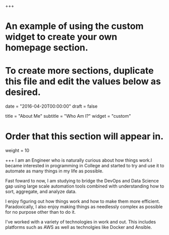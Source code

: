 +++
# An example of using the custom widget to create your own homepage section.
# To create more sections, duplicate this file and edit the values below as desired.

date = "2016-04-20T00:00:00"
draft = false

title = "About Me"
subtitle = "Who Am I?"
widget = "custom"

# Order that this section will appear in.
weight = 10

+++
I am an Engineer who is naturally curious about how things work.I became interested in programming in College and started to try and use it to automate as many things in my life as possible.

Fast foward to now, I am studying to bridge the DevOps and Data Science gap using large scale automation tools combined with understanding how to sort, aggregate, and analyze data.

I enjoy figuring out how things work and how to make them more efficient. Paradoxically, I also enjoy making things as needlessly complex as possible for no purpose other than to do it.

I've worked with a variety of technologies in work and out. This includes platforms such as AWS as well as technolgies like Docker and Ansible.
